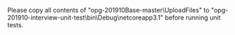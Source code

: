Please copy all contents of "opg-201910Base-master\UploadFiles" to "opg-201910-interview-unit-test\bin\Debug\netcoreapp3.1" before running unit tests.